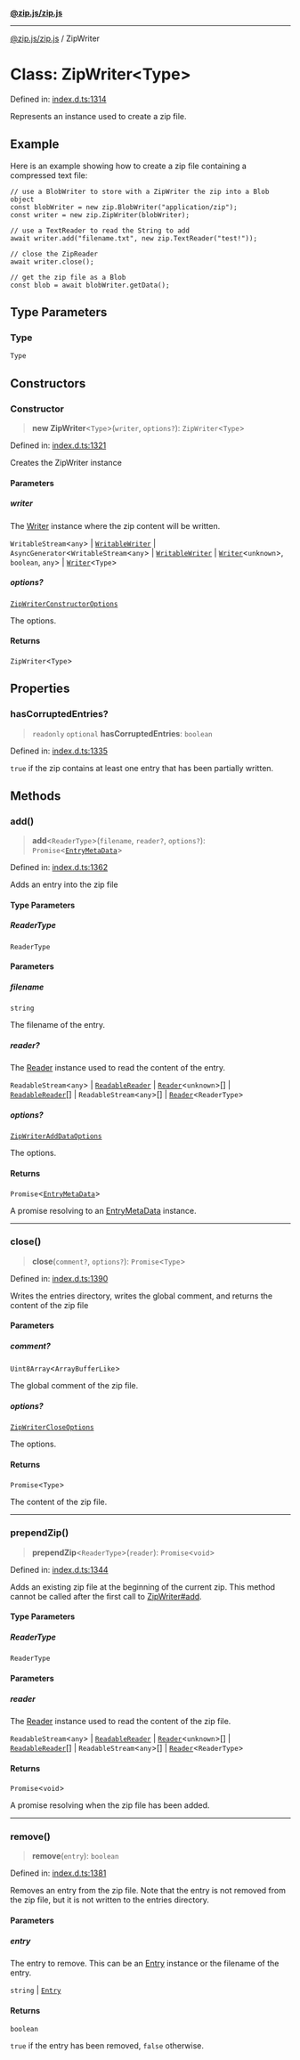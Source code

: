[**@zip.js/zip.js**](../README.md)

***

[@zip.js/zip.js](../globals.md) / ZipWriter

# Class: ZipWriter\<Type\>

Defined in: [index.d.ts:1314](https://github.com/gildas-lormeau/zip.js/blob/0ff014cd43c06ee35ed26f2c2f89837d8f86c870/index.d.ts#L1314)

Represents an instance used to create a zip file.

## Example

Here is an example showing how to create a zip file containing a compressed text file:
```
// use a BlobWriter to store with a ZipWriter the zip into a Blob object
const blobWriter = new zip.BlobWriter("application/zip");
const writer = new zip.ZipWriter(blobWriter);

// use a TextReader to read the String to add
await writer.add("filename.txt", new zip.TextReader("test!"));

// close the ZipReader
await writer.close();

// get the zip file as a Blob
const blob = await blobWriter.getData();
```

## Type Parameters

### Type

`Type`

## Constructors

### Constructor

> **new ZipWriter**\<`Type`\>(`writer`, `options?`): `ZipWriter`\<`Type`\>

Defined in: [index.d.ts:1321](https://github.com/gildas-lormeau/zip.js/blob/0ff014cd43c06ee35ed26f2c2f89837d8f86c870/index.d.ts#L1321)

Creates the ZipWriter instance

#### Parameters

##### writer

The [Writer](Writer.md) instance where the zip content will be written.

`WritableStream`\<`any`\> | [`WritableWriter`](../interfaces/WritableWriter.md) | `AsyncGenerator`\<`WritableStream`\<`any`\> \| [`WritableWriter`](../interfaces/WritableWriter.md) \| [`Writer`](Writer.md)\<`unknown`\>, `boolean`, `any`\> | [`Writer`](Writer.md)\<`Type`\>

##### options?

[`ZipWriterConstructorOptions`](../interfaces/ZipWriterConstructorOptions.md)

The options.

#### Returns

`ZipWriter`\<`Type`\>

## Properties

### hasCorruptedEntries?

> `readonly` `optional` **hasCorruptedEntries**: `boolean`

Defined in: [index.d.ts:1335](https://github.com/gildas-lormeau/zip.js/blob/0ff014cd43c06ee35ed26f2c2f89837d8f86c870/index.d.ts#L1335)

`true` if the zip contains at least one entry that has been partially written.

## Methods

### add()

> **add**\<`ReaderType`\>(`filename`, `reader?`, `options?`): `Promise`\<[`EntryMetaData`](../interfaces/EntryMetaData.md)\>

Defined in: [index.d.ts:1362](https://github.com/gildas-lormeau/zip.js/blob/0ff014cd43c06ee35ed26f2c2f89837d8f86c870/index.d.ts#L1362)

Adds an entry into the zip file

#### Type Parameters

##### ReaderType

`ReaderType`

#### Parameters

##### filename

`string`

The filename of the entry.

##### reader?

The  [Reader](Reader.md) instance used to read the content of the entry.

`ReadableStream`\<`any`\> | [`ReadableReader`](../interfaces/ReadableReader.md) | [`Reader`](Reader.md)\<`unknown`\>[] | [`ReadableReader`](../interfaces/ReadableReader.md)[] | `ReadableStream`\<`any`\>[] | [`Reader`](Reader.md)\<`ReaderType`\>

##### options?

[`ZipWriterAddDataOptions`](../interfaces/ZipWriterAddDataOptions.md)

The options.

#### Returns

`Promise`\<[`EntryMetaData`](../interfaces/EntryMetaData.md)\>

A promise resolving to an [EntryMetaData](../interfaces/EntryMetaData.md) instance.

***

### close()

> **close**(`comment?`, `options?`): `Promise`\<`Type`\>

Defined in: [index.d.ts:1390](https://github.com/gildas-lormeau/zip.js/blob/0ff014cd43c06ee35ed26f2c2f89837d8f86c870/index.d.ts#L1390)

Writes the entries directory, writes the global comment, and returns the content of the zip file

#### Parameters

##### comment?

`Uint8Array`\<`ArrayBufferLike`\>

The global comment of the zip file.

##### options?

[`ZipWriterCloseOptions`](../interfaces/ZipWriterCloseOptions.md)

The options.

#### Returns

`Promise`\<`Type`\>

The content of the zip file.

***

### prependZip()

> **prependZip**\<`ReaderType`\>(`reader`): `Promise`\<`void`\>

Defined in: [index.d.ts:1344](https://github.com/gildas-lormeau/zip.js/blob/0ff014cd43c06ee35ed26f2c2f89837d8f86c870/index.d.ts#L1344)

Adds an existing zip file at the beginning of the current zip. This method
cannot be called after the first call to [ZipWriter#add](#add).

#### Type Parameters

##### ReaderType

`ReaderType`

#### Parameters

##### reader

The [Reader](Reader.md) instance used to read the content of the zip file.

`ReadableStream`\<`any`\> | [`ReadableReader`](../interfaces/ReadableReader.md) | [`Reader`](Reader.md)\<`unknown`\>[] | [`ReadableReader`](../interfaces/ReadableReader.md)[] | `ReadableStream`\<`any`\>[] | [`Reader`](Reader.md)\<`ReaderType`\>

#### Returns

`Promise`\<`void`\>

A promise resolving when the zip file has been added.

***

### remove()

> **remove**(`entry`): `boolean`

Defined in: [index.d.ts:1381](https://github.com/gildas-lormeau/zip.js/blob/0ff014cd43c06ee35ed26f2c2f89837d8f86c870/index.d.ts#L1381)

Removes an entry from the zip file. Note that the entry is not removed from the zip file, but it
is not written to the entries directory.

#### Parameters

##### entry

The entry to remove. This can be an [Entry](../type-aliases/Entry.md) instance or the filename of the entry.

`string` | [`Entry`](../type-aliases/Entry.md)

#### Returns

`boolean`

`true` if the entry has been removed, `false` otherwise.
